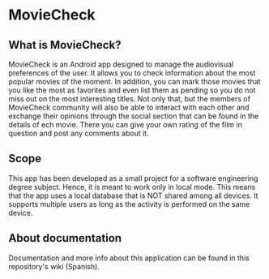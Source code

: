 # MovieCheck

## What is MovieCheck?

MovieCheck is an Android app designed to manage the audiovisual preferences of the user. It allows you to check information about the most popular movies of the moment. In addition, you can mark those movies that you like the most as favorites and even list them as pending so you do not miss out on the most interesting titles. Not only that, but the members of MovieCheck community will also be able to interact with each other and exchange their opinions through the social section that can be found in the details of ech movie. There you can give your own rating of the film in question and post any comments about it.

## Scope

This app has been developed as a small project for a software engineering degree subject. Hence, it is meant to work only in local mode. This means that the app uses a local database that is NOT shared among all devices. It supports multiple users as long as the activity is performed on the same device.

## About documentation

Documentation and more info about this application can be found in this repository's wiki (Spanish).
